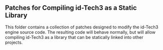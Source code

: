 ## Patches for Compiling id-Tech3 as a Static Library
This folder contains a collection of patches designed to modify the id-Tech3 engine source code.
The resulting code will behave normally,
but will allow compiling id-Tech3 as a library that can be statically linked into other projects.

